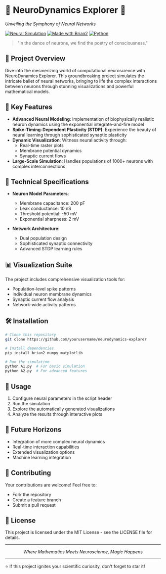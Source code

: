 🧠 **NeuroDynamics Explorer** 🌟
===============================

*Unveiling the Symphony of Neural Networks*

[![Neural Simulation](https://img.shields.io/badge/Neural-Simulation-brightgreen.svg)](https://github.com/yourusername/neurodynamics-explorer)
[![Made with Brian2](https://img.shields.io/badge/Made%20with-Brian2-blue.svg)](https://briansimulator.org/)
[![Python](https://img.shields.io/badge/Python-Powered-yellow.svg)](https://www.python.org/)

> "In the dance of neurons, we find the poetry of consciousness." 

🌟 **Project Overview**
-------------------

Dive into the mesmerizing world of computational neuroscience with NeuroDynamics Explorer. This groundbreaking project simulates the intricate ballet of neural networks, bringing to life the complex interactions between neurons through stunning visualizations and powerful mathematical models.

🚀 **Key Features**
---------------

* **Advanced Neural Modeling**: Implementation of biophysically realistic neuron dynamics using the exponential integrate-and-fire model
* **Spike-Timing-Dependent Plasticity (STDP)**: Experience the beauty of neural learning through sophisticated synaptic plasticity
* **Dynamic Visualization**: Witness neural activity through:
  - Real-time raster plots
  - Membrane potential dynamics
  - Synaptic current flows
* **Large-Scale Simulation**: Handles populations of 1000+ neurons with complex interconnections

🔬 **Technical Specifications**
--------------------------

* **Neuron Model Parameters**:
  - Membrane capacitance: 200 pF
  - Leak conductance: 10 nS
  - Threshold potential: -50 mV
  - Exponential sharpness: 2 mV

* **Network Architecture**:
  - Dual population design
  - Sophisticated synaptic connectivity
  - Advanced STDP learning rules

📊 **Visualization Suite**
----------------------

The project includes comprehensive visualization tools for:
* Population-level spike patterns
* Individual neuron membrane dynamics
* Synaptic current flow analysis
* Network-wide activity patterns

🛠️ **Installation**
---------------

```bash
# Clone this repository
git clone https://github.com/yourusername/neurodynamics-explorer

# Install dependencies
pip install brian2 numpy matplotlib

# Run the simulation
python A1.py  # For basic simulation
python A2.py  # For advanced features
```

🎯 **Usage**
---------

1. Configure neural parameters in the script header
2. Run the simulation
3. Explore the automatically generated visualizations
4. Analyze the results through interactive plots

🌈 **Future Horizons**
------------------

* Integration of more complex neural dynamics
* Real-time interaction capabilities
* Extended visualization options
* Machine learning integration

👥 **Contributing**
---------------

Your contributions are welcome! Feel free to:
* Fork the repository
* Create a feature branch
* Submit a pull request

📜 **License**
----------

This project is licensed under the MIT License - see the LICENSE file for details.

-------------------

<p align="center">
  <i>Where Mathematics Meets Neuroscience, Magic Happens</i>
</p>

-------------------

⭐ If this project ignites your scientific curiosity, don't forget to star it! 